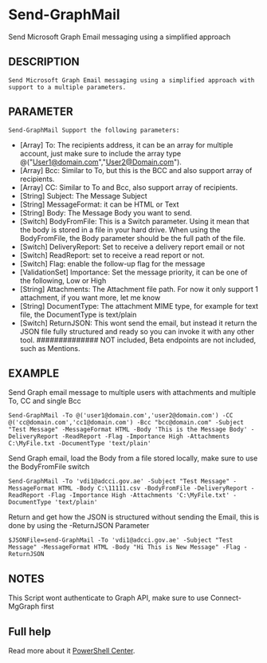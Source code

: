 # Send-GraphMail

Send Microsoft Graph Email messaging using a simplified approach

## DESCRIPTION

    Send Microsoft Graph Email messaging using a simplified approach with support to a multiple parameters.

## PARAMETER

    Send-GraphMail Support the following parameters:

- [Array] To: The recipients address, it can be an array for multiple account, just make sure to include the array type @("User1@domain.com","User2@Domain.com").
- [Array] Bcc: Similar to To, but this is the BCC and also support array of recipients.
- [Array] CC: Similar to To and Bcc, also support array of recipients.
- [String] Subject: The Message Subject
- [String] MessageFormat: it can be HTML or Text
- [String] Body: The Message Body you want to send.
- [Switch] BodyFromFile: This is a Switch parameter. Using it mean that the body is stored in a file in your hard drive. When using the BodyFromFile, the Body parameter should be the full path of the file.
- [Switch] DeliveryReport: Set to receive a delivery report email or not
- [Switch] ReadReport: set to receive a read report or not.
- [Switch] Flag: enable the follow-up flag for the message
- [ValidationSet] Importance: Set the message priority, it can be one of the following, Low or High
- [String] Attachments: The Attachment file path. For now it only support 1 attachment, if you want more, let me know
- [String] DocumentType: The attachment MIME type, for example for text file, the DocumentType is text/plain
- [Switch] ReturnJSON: This wont send the email, but instead it return the JSON file fully structured and ready so you can invoke it with any other tool.
    ##############
    NOT included, Beta endpoints are not included, such as Mentions.

## EXAMPLE

Send Graph email message to multiple users with attachments and multiple To, CC and single Bcc

```Send-GraphMail -To @('user1@domain.com','user2@domain.com') -CC @('cc@domain.com','cc1@domain.com') -Bcc "bcc@domain.com" -Subject "Test Message" -MessageFormat HTML -Body 'This is the Message Body' -DeliveryReport -ReadReport -Flag -Importance High -Attachments C:\MyFile.txt -DocumentType 'text/plain'```

Send Graph email, load the Body from a file stored locally, make sure to use the BodyFromFile switch

````Send-GraphMail -To 'vdi1@adcci.gov.ae' -Subject "Test Message" -MessageFormat HTML -Body C:\11111.csv -BodyFromFile -DeliveryReport -ReadReport -Flag -Importance High -Attachments 'C:\MyFile.txt' -DocumentType 'text/plain'````

Return and get how the JSON is structured without sending the Email, this is done by using the -ReturnJSON Parameter

````$JSONFile=send-GraphMail -To 'vdi1@adcci.gov.ae' -Subject "Test Message" -MessageFormat HTML -Body "Hi This is New Message" -Flag -ReturnJSON````

## NOTES

This Script wont authenticate to Graph API, make sure to use Connect-MgGraph first

## Full help

Read more about it [PowerShell Center](https://www.powershellcenter.com").
